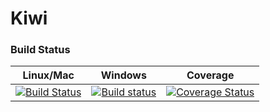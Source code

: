 # Kiwi
### Build Status
|Linux/Mac|Windows|Coverage|
|:--:|:--:|:--:|
|[![Build Status](https://travis-ci.org/Musicoll/Kiwi.svg?branch=master)](https://travis-ci.org/Musicoll/Kiwi)|[![Build status](https://ci.appveyor.com/api/projects/status/5tdw8y9vcmqe0yk8?svg=true)](https://ci.appveyor.com/project/eliottparis/kiwi)|[![Coverage Status](https://coveralls.io/repos/github/Musicoll/Kiwi/badge.svg?branch=master)](https://coveralls.io/github/Musicoll/Kiwi?branch=master)|

